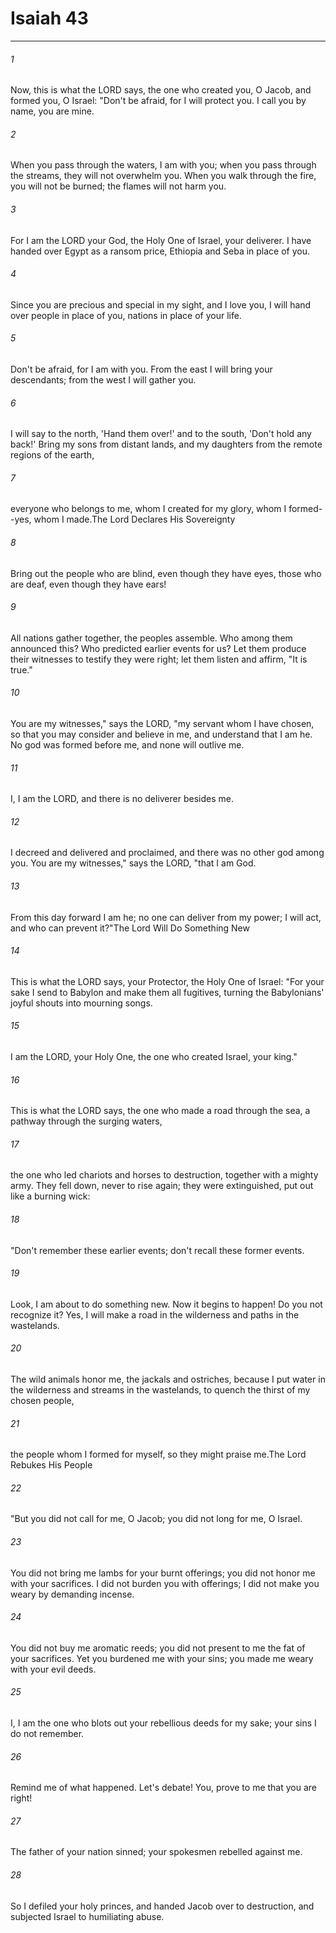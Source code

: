 # Isaiah 43
***



###### 1 
Now, this is what the LORD says, the one who created you, O Jacob, and formed you, O Israel: "Don't be afraid, for I will protect you. I call you by name, you are mine. 

###### 2 
When you pass through the waters, I am with you; when you pass through the streams, they will not overwhelm you. When you walk through the fire, you will not be burned; the flames will not harm you. 

###### 3 
For I am the LORD your God, the Holy One of Israel, your deliverer. I have handed over Egypt as a ransom price, Ethiopia and Seba in place of you. 

###### 4 
Since you are precious and special in my sight, and I love you, I will hand over people in place of you, nations in place of your life. 

###### 5 
Don't be afraid, for I am with you. From the east I will bring your descendants; from the west I will gather you. 

###### 6 
I will say to the north, 'Hand them over!' and to the south, 'Don't hold any back!' Bring my sons from distant lands, and my daughters from the remote regions of the earth, 

###### 7 
everyone who belongs to me, whom I created for my glory, whom I formed--yes, whom I made.The Lord Declares His Sovereignty 

###### 8 
Bring out the people who are blind, even though they have eyes, those who are deaf, even though they have ears! 

###### 9 
All nations gather together, the peoples assemble. Who among them announced this? Who predicted earlier events for us? Let them produce their witnesses to testify they were right; let them listen and affirm, "It is true." 

###### 10 
You are my witnesses," says the LORD, "my servant whom I have chosen, so that you may consider and believe in me, and understand that I am he. No god was formed before me, and none will outlive me. 

###### 11 
I, I am the LORD, and there is no deliverer besides me. 

###### 12 
I decreed and delivered and proclaimed, and there was no other god among you. You are my witnesses," says the LORD, "that I am God. 

###### 13 
From this day forward I am he; no one can deliver from my power; I will act, and who can prevent it?"The Lord Will Do Something New 

###### 14 
This is what the LORD says, your Protector, the Holy One of Israel: "For your sake I send to Babylon and make them all fugitives, turning the Babylonians' joyful shouts into mourning songs. 

###### 15 
I am the LORD, your Holy One, the one who created Israel, your king." 

###### 16 
This is what the LORD says, the one who made a road through the sea, a pathway through the surging waters, 

###### 17 
the one who led chariots and horses to destruction, together with a mighty army. They fell down, never to rise again; they were extinguished, put out like a burning wick: 

###### 18 
"Don't remember these earlier events; don't recall these former events. 

###### 19 
Look, I am about to do something new. Now it begins to happen! Do you not recognize it? Yes, I will make a road in the wilderness and paths in the wastelands. 

###### 20 
The wild animals honor me, the jackals and ostriches, because I put water in the wilderness and streams in the wastelands, to quench the thirst of my chosen people, 

###### 21 
the people whom I formed for myself, so they might praise me.The Lord Rebukes His People 

###### 22 
"But you did not call for me, O Jacob; you did not long for me, O Israel. 

###### 23 
You did not bring me lambs for your burnt offerings; you did not honor me with your sacrifices. I did not burden you with offerings; I did not make you weary by demanding incense. 

###### 24 
You did not buy me aromatic reeds; you did not present to me the fat of your sacrifices. Yet you burdened me with your sins; you made me weary with your evil deeds. 

###### 25 
I, I am the one who blots out your rebellious deeds for my sake; your sins I do not remember. 

###### 26 
Remind me of what happened. Let's debate! You, prove to me that you are right! 

###### 27 
The father of your nation sinned; your spokesmen rebelled against me. 

###### 28 
So I defiled your holy princes, and handed Jacob over to destruction, and subjected Israel to humiliating abuse.
